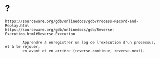 # ?

    https://sourceware.org/gdb/onlinedocs/gdb/Process-Record-and-Replay.html
    https://sourceware.org/gdb/onlinedocs/gdb/Reverse-Execution.html#Reverse-Execution

            Apprendre à enregistrer un log de l'exécution d'un processus, et à le rejouer,
            en avant et en arrière (reverse-continue, reverse-next).
